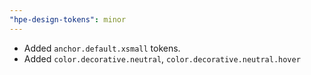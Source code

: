 ```yaml
---
"hpe-design-tokens": minor
---
```


- Added `anchor.default.xsmall` tokens.
- Added `color.decorative.neutral`, `color.decorative.neutral.hover`
